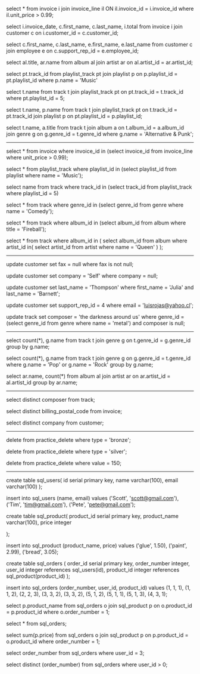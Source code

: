 select * from invoice i
join invoice_line il ON il.invoice_id = i.invoice_id
where il.unit_price > 0.99;

select i.invoice_date, c.first_name, c.last_name, i.total
from invoice i
join customer c on i.customer_id = c.customer_id;

select c.first_name, c.last_name, e.first_name, e.last_name
from customer c
join employee e on c.support_rep_id = e.employee_id;

select al.title, ar.name
from album al
join artist ar on al.artist_id = ar.artist_id;

select pt.track_id
from playlist_track pt
join playlist p on p.playlist_id = pt.playlist_id
where p.name = 'Music'

select t.name
from track t
join playlist_track pt on pt.track_id = t.track_id
where pt.playlist_id = 5;

select t.name, p.name
from track t
join playlist_track pt on t.track_id = pt.track_id
join playlist p on pt.playlist_id = p.playlist_id;

select t.name, a.title
from track t 
join album a on t.album_id = a.album_id
join genre g on g.genre_id = t.genre_id
where g.name = 'Alternative & Punk';

**************************************************************

select *
from invoice 
where invoice_id in (select invoice_id from invoice_line where unit_price > 0.99);

select *
from playlist_track
where playlist_id in (select playlist_id from playlist where name = 'Music');

select name
from track
where track_id in (select track_id from playlist_track where playlist_id = 5)

select * from track
where genre_id in (select genre_id from genre where name = 'Comedy');

select * from track
where album_id in (select album_id from album where title = 'Fireball');

select * from track
where album_id in (
  select album_id from album where artist_id in(
    select artist_id from artist where name = 'Queen'
   )
  );

**********************************************

  update customer
set fax = null
where fax is not null;

update customer
set company = 'Self'
where company = null;

update customer 
set last_name = 'Thompson'
where first_name = 'Julia' and last_name = 'Barnett';

update customer 
set support_rep_id = 4
where email = 'luisrojas@yahoo.cl';

update track
set composer = 'the darkness around us'
where genre_id = (select genre_id from genre where name = 'metal')
and composer is null;

**********************************************

select count(*), g.name
from track t
join genre g on t.genre_id = g.genre_id
group by g.name;

select count(*), g.name
from track t
join genre g on g.genre_id = t.genre_id
where g.name = 'Pop' or g.name = 'Rock'
group by g.name;

select ar.name, count(*)
from album al
join artist ar on ar.artist_id = al.artist_id
group by ar.name;

************************************************

select distinct composer
from track;

select distinct billing_postal_code
from invoice;

select distinct company
from customer;

***********************************************

delete from practice_delete
where type = 'bronze';

delete from practice_delete 
where type = 'silver';

delete from practice_delete
where value = 150;

**********************************************

create table sql_users(
 id serial primary key,
 name varchar(100),
 email varchar(100)
);

insert into sql_users
(name, email)
values 
('Scott', 'scott@gmail.com'),
('Tim', 'tim@gmail.com'),
('Pete', 'pete@gmail.com');

create table sql_product(
 product_id serial primary key,
 product_name varchar(100),
 price integer
 
 );

 insert into sql_product
 (product_name, price)
 values
 ('glue', 1.50),
 ('paint', 2.99),
 ('bread', 3.05);

 create table sql_orders (
  order_id serial primary key,
  order_number integer, 
  user_id integer references sql_users(id),
  product_id integer references sql_product(product_id)
);

insert into sql_orders
 (order_number, user_id, product_id)
values
 (1, 1, 1),
 (1, 1, 2),
 (2, 2, 3),
 (3, 3, 2),
 (3, 3, 2),
 (5, 1, 2),
 (5, 1, 1),
 (5, 1, 3),
 (4, 3, 1);

select p.product_name from sql_orders o
join sql_product p on o.product_id = p.product_id
where o.order_number = 1;

select * from sql_orders;

select sum(p.price) from sql_orders o
join sql_product p on p.product_id = o.product_id
where order_number = 1;

select order_number from sql_orders
where user_id = 3;

select distinct (order_number) from sql_orders
where user_id > 0;